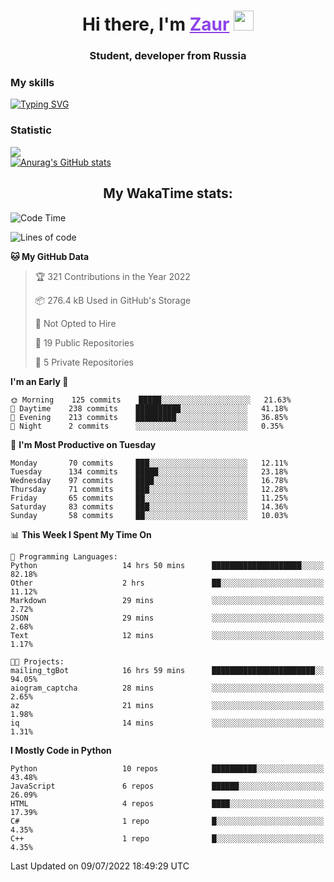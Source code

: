 <h1 align="center">
    Hi there, I'm 
    <a href="https://t.me/skyguy" target="_blank" style="color: #8C43EA">Zaur</a>
    <img src="https://github.com/blackcater/blackcater/raw/main/images/Hi.gif" height="32">
</h1>

<h3 align="center">
    Student, developer from Russia
</h3>  

### **My skills**
[![Typing SVG](https://readme-typing-svg.herokuapp.com?font=Oxanium&duration=3000&color=8C43EA&height=30&lines=Python%2C+JavaScript;Flask;Django+(in+near+future);React.js;HTML%2C+CSS+(SCSS))](https://git.io/typing-svg)

### **Statistic**
![](https://komarev.com/ghpvc/?username=mrskyguy&color=8C43EA)  
[![Anurag's GitHub stats](https://github-readme-stats.vercel.app/api?username=mrskyguy&count_private=true&show_icons=true&title_color=8C43EA&icon_color=BE57EA&bg_color=30,191919,341b56&text_color=B1B1B1&border_radius=10&hide_border=true&include_all_commits=1)](https://github.com/anuraghazra/github-readme-stats)  


<h2 align="center"> My WakaTime stats: </h2>

<!--START_SECTION:waka-->
![Code Time](http://img.shields.io/badge/Code%20Time-0%20secs-blue)

![Lines of code](https://img.shields.io/badge/From%20Hello%20World%20I%27ve%20Written-200%20Thousand%20lines%20of%20code-blue)

**🐱 My GitHub Data** 

> 🏆 321 Contributions in the Year 2022
 > 
> 📦 276.4 kB Used in GitHub's Storage 
 > 
> 🚫 Not Opted to Hire
 > 
> 📜 19 Public Repositories 
 > 
> 🔑 5 Private Repositories  
 > 
**I'm an Early 🐤** 

```text
🌞 Morning    125 commits    █████░░░░░░░░░░░░░░░░░░░░   21.63% 
🌆 Daytime    238 commits    ██████████░░░░░░░░░░░░░░░   41.18% 
🌃 Evening    213 commits    █████████░░░░░░░░░░░░░░░░   36.85% 
🌙 Night      2 commits      ░░░░░░░░░░░░░░░░░░░░░░░░░   0.35%

```
📅 **I'm Most Productive on Tuesday** 

```text
Monday       70 commits     ███░░░░░░░░░░░░░░░░░░░░░░   12.11% 
Tuesday      134 commits    █████░░░░░░░░░░░░░░░░░░░░   23.18% 
Wednesday    97 commits     ████░░░░░░░░░░░░░░░░░░░░░   16.78% 
Thursday     71 commits     ███░░░░░░░░░░░░░░░░░░░░░░   12.28% 
Friday       65 commits     ██░░░░░░░░░░░░░░░░░░░░░░░   11.25% 
Saturday     83 commits     ███░░░░░░░░░░░░░░░░░░░░░░   14.36% 
Sunday       58 commits     ██░░░░░░░░░░░░░░░░░░░░░░░   10.03%

```


📊 **This Week I Spent My Time On** 

```text
💬 Programming Languages: 
Python                   14 hrs 50 mins      ████████████████████░░░░░   82.18% 
Other                    2 hrs               ██░░░░░░░░░░░░░░░░░░░░░░░   11.12% 
Markdown                 29 mins             ░░░░░░░░░░░░░░░░░░░░░░░░░   2.72% 
JSON                     29 mins             ░░░░░░░░░░░░░░░░░░░░░░░░░   2.68% 
Text                     12 mins             ░░░░░░░░░░░░░░░░░░░░░░░░░   1.17%

🐱‍💻 Projects: 
mailing_tgBot            16 hrs 59 mins      ███████████████████████░░   94.05% 
aiogram_captcha          28 mins             ░░░░░░░░░░░░░░░░░░░░░░░░░   2.65% 
az                       21 mins             ░░░░░░░░░░░░░░░░░░░░░░░░░   1.98% 
iq                       14 mins             ░░░░░░░░░░░░░░░░░░░░░░░░░   1.31%

```

**I Mostly Code in Python** 

```text
Python                   10 repos            ██████████░░░░░░░░░░░░░░░   43.48% 
JavaScript               6 repos             ██████░░░░░░░░░░░░░░░░░░░   26.09% 
HTML                     4 repos             ████░░░░░░░░░░░░░░░░░░░░░   17.39% 
C#                       1 repo              █░░░░░░░░░░░░░░░░░░░░░░░░   4.35% 
C++                      1 repo              █░░░░░░░░░░░░░░░░░░░░░░░░   4.35%

```



 Last Updated on 09/07/2022 18:49:29 UTC
<!--END_SECTION:waka-->
